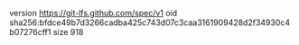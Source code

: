 version https://git-lfs.github.com/spec/v1
oid sha256:bfdce49b7d3266cadba425c743d07c3caa3161909428d2f34930c4b07276cff1
size 918
